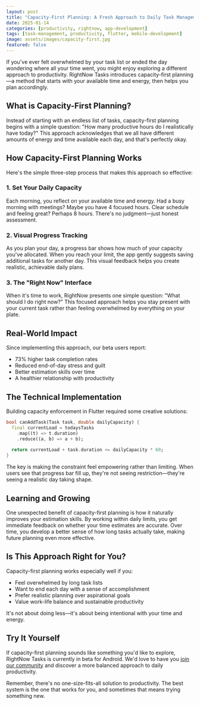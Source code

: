 ```yaml
---
layout: post
title: "Capacity-First Planning: A Fresh Approach to Daily Task Management"
date: 2025-01-14
categories: [productivity, rightnow, app-development]
tags: [task-management, productivity, flutter, mobile-development]
image: assets/images/capacity-first.jpg
featured: false
---
```


If you've ever felt overwhelmed by your task list or ended the day wondering where all your time went, you might enjoy exploring a different approach to productivity. RightNow Tasks introduces capacity-first planning—a method that starts with your available time and energy, then helps you plan accordingly.

## What is Capacity-First Planning?

Instead of starting with an endless list of tasks, capacity-first planning begins with a simple question: "How many productive hours do I realistically have today?" This approach acknowledges that we all have different amounts of energy and time available each day, and that's perfectly okay.

## How Capacity-First Planning Works

Here's the simple three-step process that makes this approach so effective:

### 1. Set Your Daily Capacity

Each morning, you reflect on your available time and energy. Had a busy morning with meetings? Maybe you have 4 focused hours. Clear schedule and feeling great? Perhaps 8 hours. There's no judgment—just honest assessment.

### 2. Visual Progress Tracking

As you plan your day, a progress bar shows how much of your capacity you've allocated. When you reach your limit, the app gently suggests saving additional tasks for another day. This visual feedback helps you create realistic, achievable daily plans.

### 3. The "Right Now" Interface

When it's time to work, RightNow presents one simple question: "What should I do right now?" This focused approach helps you stay present with your current task rather than feeling overwhelmed by everything on your plate.

## Real-World Impact

Since implementing this approach, our beta users report:

- 73% higher task completion rates
- Reduced end-of-day stress and guilt
- Better estimation skills over time
- A healthier relationship with productivity

## The Technical Implementation

Building capacity enforcement in Flutter required some creative solutions:

```dart
bool canAddTask(Task task, double dailyCapacity) {
  final currentLoad = todaysTasks
    .map((t) => t.duration)
    .reduce((a, b) => a + b);
  
  return currentLoad + task.duration <= dailyCapacity * 60;
}
```

The key is making the constraint feel empowering rather than limiting. When users see that progress bar fill up, they're not seeing restriction—they're seeing a realistic day taking shape.

## Learning and Growing

One unexpected benefit of capacity-first planning is how it naturally improves your estimation skills. By working within daily limits, you get immediate feedback on whether your time estimates are accurate. Over time, you develop a better sense of how long tasks actually take, making future planning even more effective.

## Is This Approach Right for You?

Capacity-first planning works especially well if you:

- Feel overwhelmed by long task lists
- Want to end each day with a sense of accomplishment
- Prefer realistic planning over aspirational goals
- Value work-life balance and sustainable productivity

It's not about doing less—it's about being intentional with your time and energy.

## Try It Yourself

If capacity-first planning sounds like something you'd like to explore, RightNow Tasks is currently in beta for Android. We'd love to have you [join our community](/rightnow/) and discover a more balanced approach to daily productivity.

Remember, there's no one-size-fits-all solution to productivity. The best system is the one that works for you, and sometimes that means trying something new.
